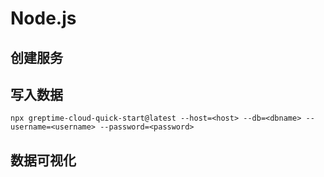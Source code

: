 # Node.js

## 创建服务
<!--@include: ./create-service.md-->

## 写入数据
<!--@include: ../../db-cloud-shared/quick-start/node.md-->

```shell
npx greptime-cloud-quick-start@latest --host=<host> --db=<dbname> --username=<username> --password=<password>
```

## 数据可视化
<!--@include: ./visualize-data.md-->
